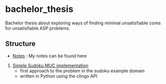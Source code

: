 # bachelor_thesis

Bachelor thesis about exploring ways of finding minimal unsatisfiable cores for unsatisfiable ASP problems.

## Structure

+ [Notes](notes/) : My notes can be found here
1. [Simple Sudoku MUC implementation](sudoku_muc/)
    + first approach to the problem in the sudoku example domain
    + written in Python using the clingo API